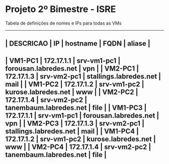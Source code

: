 # Projeto 2º Bimestre - ISRE

Tabela de definições de nomes e IPs para todas as VMs

-------------------------------------------------------------------------------------------------
|  DESCRICAO  |  IP             |   hostname        |          FQDN          |     aliase       |
-------------------------------------------------------------------------------------------------
| VM1-PC1     | 172.17.1.1      |   srv-vm1-pc1     | forousan.labredes.net  |       vpn        |
| VM2-PC1     | 172.17.1.3      |   srv-vm2-pc1     | stallings.labredes.net |       mail       |
| VM1-PC2     | 172.17.1.2      |   srv-vm1-pc2     | kurose.labredes.net    |       www        |
| VM2-PC2     | 172.17.1.4      |   srv-vm2-pc2     | tanembaum.labredes.net |       file       |
| VM1-PC3     | 172.17.1.1      |   srv-vm1-pc1     | forousan.labredes.net  |       vpn        |
| VM2-PC3     | 172.17.1.3      |   srv-vm2-pc1     | stallings.labredes.net |       mail       |
| VM1-PC4     | 172.17.1.2      |   srv-vm1-pc2     | kurose.labredes.net    |       www        |
| VM2-PC4     | 172.17.1.4      |   srv-vm2-pc2     | tanembaum.labredes.net |       file       |
-------------------------------------------------------------------------------------------------
